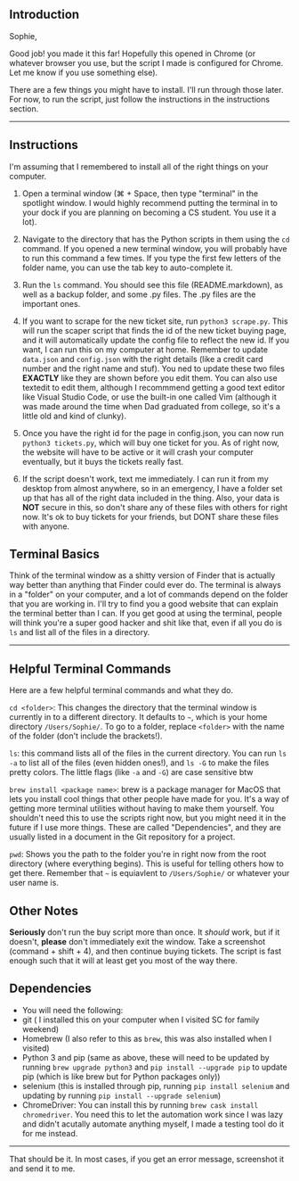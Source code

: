 ## Introduction
Sophie,

Good job! you made it this far!  Hopefully this opened in Chrome (or whatever browser you use, but the script I made is configured for Chrome.  Let me know if you use something else).  

There are a few things you might have to install.  I'll run through those later.  For now, to run the script, just follow the instructions in the instructions section.  

---

## Instructions
I'm assuming that I remembered to install all of the right things on your computer.  

1. Open a terminal window (⌘ + Space, then type "terminal" in the spotlight window.  I would highly recommend putting the terminal in to your dock if you are planning on becoming a CS student.  You use it a lot).  

2. Navigate to the directory that has the Python scripts in them using the `cd` command.  If you opened a new terminal window, you will probably have to run this command a few times.  If you type the first few letters of the folder name, you can use the tab key to auto-complete it.  

3. Run the `ls` command.  You should see this file (README.markdown), as well as a backup folder, and some .py files.  The .py files are the important ones.  

4. If you want to scrape for the new ticket site, run `python3 scrape.py`.  This will run the scaper script that finds the id of the new ticket buying page, and it will automatically update the config file to reflect the new id.  If you want, I can run this on my computer at home.  Remember to update `data.json` and `config.json` with the right details (like a credit card number and the right name and stuf).  You ned to update these two files <strong>EXACTLY</strong> like they are shown before you edit them.  You can also use textedit to edit them, although I recommmend getting a good text editor like Visual Studio Code, or use the built-in one called Vim (although it was made around the time when Dad graduated from college, so it's a little old and kind of clunky).  

5. Once you have the right id for the page in config.json, you can now run `python3 tickets.py`, which will buy one ticket for you.  As of right now, the website will have to be active or it will crash your computer eventually, but it buys the tickets really fast.  

6. If the script doesn't work, text me immediately.  I can run it from my desktop from almost anywhere, so in an emergency, I have a folder set up that has all of the right data included in the thing.  Also, your data is <strong>NOT</strong> secure in this, so don't share any of these files with others for right now.  It's ok to buy tickets for your friends, but DONT share these files with anyone.  


## Terminal Basics
Think of the terminal window as a shitty version of Finder that is actually way better than anything that Finder could ever do.  The terminal is always in a "folder" on your computer, and a lot of commands depend on the folder that you are working in.  I'll try to find you a good website that can explain the terminal better than I can.  If you get good at using the terminal, people will think you're a super good hacker and shit like that, even if all you do is `ls` and list all of the files in a directory.  

---

## Helpful Terminal Commands
Here are a few helpful terminal commands and what they do.  

`cd <folder>`: This changes the directory that the terminal window is currently in to a different directory.  It defaults to `~`, which is your home directory `/Users/Sophie/`.  To go to a folder, replace `<folder>` with the name of the folder (don't include the brackets!).  

`ls`: this command lists all of the files in the current directory.  You can run `ls -a` to list all of the files (even hidden ones!), and `ls -G` to make the files pretty colors.  The little flags (like `-a` and `-G`) are case sensitive btw

`brew install <package name>`: brew is a package manager for MacOS that lets you install cool things that other people have made for you.  It's a way of getting more terminal utilities without having to make them yourself.  You shouldn't need this to use the scripts right now, but you might need it in the future if I use more things.  These are called "Dependencies", and they are usually listed in a document in the Git repository for a project.  

`pwd`: Shows you the path to the folder you're in right now from the root directory (where everything begins).  This is useful for telling others how to get there.  Remember that `~`  is equiavlent to `/Users/Sophie/` or whatever your user name is. 


## Other Notes
<strong>Seriously</strong> don't run the buy script more than once.  It *should* work, but if it doesn't, <strong>**please**</strong> don't immediately exit the window.  Take a screenshot (command + shift + 4), and then continue buying tickets.  The script is fast enough such that it will at least get you most of the way there.  


## Dependencies
- You will need the following:
- git ( I installed this on your computer when I visited SC for family weekend)
- Homebrew (I also refer to this as `brew`, this was also installed when I visited)
- Python 3 and pip (same as above, these will need to be updated by running `brew upgrade python3` and `pip install --upgrade pip` to update pip (which is like brew but for Python packages only))
- selenium (this is installed through pip, running `pip install selenium` and updating by running `pip install --upgrade selenium`)
- ChromeDriver: You can install this by running `brew cask install chromedriver`.  You need this to let the automation work since I was lazy and didn't acutally automate anything myself, I made a testing tool do it for me instead.  

---
That should be it.  In most cases, if you get an error message, screenshot it and send it to me.  
